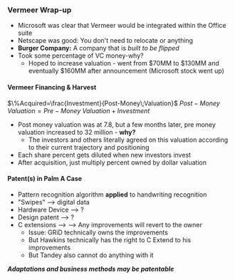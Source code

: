 ### Vermeer Wrap-up
- Microsoft was clear that Vermeer would be integrated within the Office suite
- Netscape was good: You don't need to relocate or anything
- **Burger Company:** A company that is *built to be flipped*
- Took some percentage of VC money-why?
	- Hoped to increase valuation - went from \$70MM to \$130MM and eventually \$160MM after announcement (Microsoft stock went up)

#### Vermeer Financing & Harvest
$\%Acquired=\frac{Investment}{Post-Money\;Valuation}$
$Post-Money\;Valuation = Pre-Money\;Valuation+Investment$
- Post money valuation was at 7.8, but a few months later, pre money valuation increased to 32 million - **why?**
	- The investors and others literally agreed on this valuation according to their current trajectory and positioning
- Each share percent gets diluted when new investors invest
- After acquisition, just multiply percent owned by dollar valuation

#### Patent(s) in Palm A Case
- Pattern recognition algorithm **applied** to handwriting recognition
- "Swipes" --> digital data
- Hardware Device --> ?
- Design patent --> ?
- C extensions --> --> Any improvements will revert to the owner
	- Issue: GRiD technically owns the improvements
	- But Hawkins technically has the right to C Extend to his improvements
	- But Tandey also cannot do anything with it

___Adaptations and business methods may be patentable___